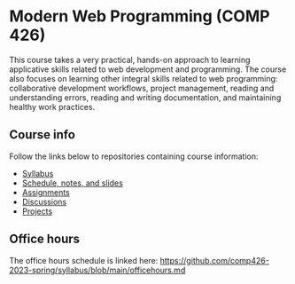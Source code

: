 # Modern Web Programming (COMP 426)

This course takes a very practical, hands-on approach to learning applicative skills related to web development and programming. The course also focuses on learning other integral skills related to web programming: collaborative development workflows, project management, reading and understanding errors, reading and writing documentation, and maintaining healthy work practices.

## Course info

Follow the links below to repositories containing course information:

- [Syllabus](https://github.com/comp426-2023-spring/syllabus/)
- [Schedule, notes, and slides](https://github.com/comp426-2023-spring/schedule/)
- [Assignments](https://github.com/comp426-2023-spring/assignments/)
- [Discussions](https://github.com/orgs/comp426-2023-spring/discussions)
- [Projects](https://github.com/orgs/comp426-2023-spring/projects)

## Office hours

The office hours schedule is linked here: https://github.com/comp426-2023-spring/syllabus/blob/main/officehours.md

